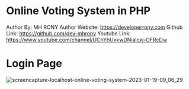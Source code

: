 # Online Voting System in PHP 

Author By: MH RONY
Author Website: https://developerrony.com
Github Link: https://github.com/dev-mhrony
Youtube Link: https://www.youtube.com/channel/UChYhUxkwDNialcxj-OFRcDw


# Login Page
![screencapture-localhost-online-voting-system-2023-01-19-09_06_29](https://user-images.githubusercontent.com/78216965/213350822-87661293-858d-45d7-88ee-5186e6e36f1d.png)



